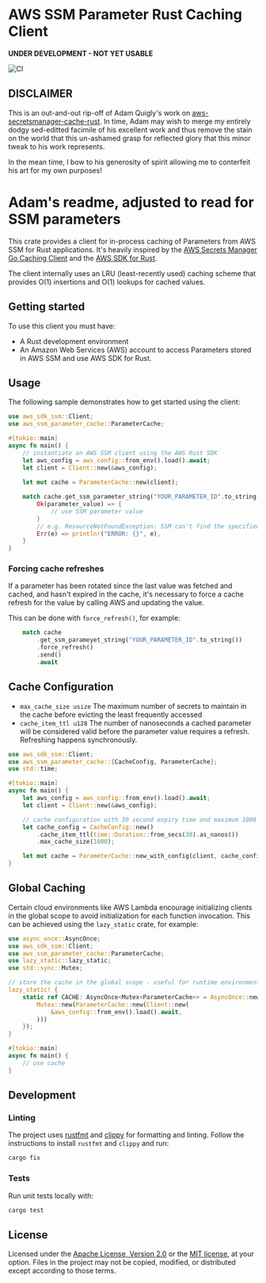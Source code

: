 # AWS SSM Parameter Rust Caching Client

**UNDER DEVELOPMENT - NOT YET USABLE**
<!---
![CI](https://github.com/bassmanitram/aws-ssm-parameter-cache-rust/actions/workflows/ci.yml/badge.svg)
-->
![CI](https://github.com/bassmanitram/aws-ssm-parameter-cache-rust/actions/workflows/ci.yml/badge.svg)

## DISCLAIMER

This is an out-and-out rip-off of Adam Quigly's work on [aws-secretsmanager-cache-rust](https://github.com/adamjq/aws-secretsmanager-cache-rust).
In time, Adam may wish to merge my entirely dodgy sed-editted facimile of his excellent work and
thus remove the stain on the world that this un-ashamed grasp for reflected glory that this minor
tweak to his work represents.

In the mean time, I bow to his generosity of spirit allowing me to conterfeit his art for my own purposes!

# Adam's readme, adjusted to read for SSM parameters

This crate provides a client for in-process caching of Parameters from AWS SSM for Rust applications. 
It's heavily inspired by the [AWS Secrets Manager Go Caching Client](https://github.com/aws/aws-secretsmanager-caching-go) 
and the [AWS SDK for Rust](https://github.com/awslabs/aws-sdk-rust).

The client internally uses an LRU (least-recently used) caching scheme that provides 
O(1) insertions and O(1) lookups for cached values.

## Getting started

To use this client you must have:
- A Rust development environment
- An Amazon Web Services (AWS) account to access Parameters stored in AWS SSM and use AWS SDK for Rust.

## Usage

The following sample demonstrates how to get started using the client:

```rust
use aws_sdk_ssm::Client;
use aws_ssm_parameter_cache::ParameterCache;

#[tokio::main]
async fn main() {
    // instantiate an AWS SSM client using the AWS Rust SDK
    let aws_config = aws_config::from_env().load().await;
    let client = Client::new(&aws_config);
    
    let mut cache = ParameterCache::new(client);

    match cache.get_ssm_parameter_string("YOUR_PARAMETER_ID".to_string()).send().await {
        Ok(parameter_value) => {
            // use SSM parameter value
        }
        // e.g. ResourceNotFoundException: SSM can't find the specified parameter.
        Err(e) => println!("ERROR: {}", e),
    }
}
```

### Forcing cache refreshes

If a parameter has been rotated since the last value was fetched and cached, and hasn't expired in the cache, it's necessary to force a cache refresh for the value by calling AWS and updating the value.

This can be done with `force_refresh()`, for example:

```rust
    match cache
        .get_ssm_parameyet_string("YOUR_PARAMETER_ID".to_string())
        .force_refresh()
        .send()
        .await
```

## Cache Configuration

- `max_cache_size usize` The maximum number of secrets to maintain in the cache 
before evicting the least frequently accessed
- `cache_item_ttl u128` The number of nanoseconds a cached parameter will be considered 
valid before the parameter value requires a refresh. Refreshing happens synchronously.

```rust
use aws_sdk_ssm::Client;
use aws_ssm_parameter_cache::{CacheConfig, ParameterCache};
use std::time;

#[tokio::main]
async fn main() {
    let aws_config = aws_config::from_env().load().await;
    let client = Client::new(&aws_config);

    // cache configuration with 30 second expiry time and maximum 1000 secrets
    let cache_config = CacheConfig::new()
        .cache_item_ttl(time::Duration::from_secs(30).as_nanos())
        .max_cache_size(1000);

    let mut cache = ParameterCache::new_with_config(client, cache_config);
}
```

## Global Caching

Certain cloud environments like AWS Lambda encourage initializing clients in the global scope to avoid initialization for
each function invocation. This can be achieved using the `lazy_static` crate, for example: 

```rust
use async_once::AsyncOnce;
use aws_sdk_ssm::Client;
use aws_ssm_parameter_cache::ParameterCache;
use lazy_static::lazy_static;
use std::sync::Mutex;

// store the cache in the global scope - useful for runtime environments like AWS Lambda
lazy_static! {
    static ref CACHE: AsyncOnce<Mutex<ParameterCache>> = AsyncOnce::new(async {
        Mutex::new(ParameterCache::new(Client::new(
            &aws_config::from_env().load().await,
        )))
    });
}

#[tokio::main]
async fn main() {
    // use cache
}
```

## Development

### Linting

The project uses [rustfmt](https://github.com/rust-lang/rustfmt) and [clippy](https://github.com/rust-lang/rust-clippy) for 
formatting and linting. Follow the instructions to install `rustfmt` and `clippy` and run:

```bash
cargo fix
```

### Tests

Run unit tests locally with:
```bash
cargo test
```

## License

Licensed under the [Apache License, Version 2.0](https://www.apache.org/licenses/LICENSE-2.0) or the [MIT license](https://opensource.org/licenses/MIT), at your option. Files in the project may not be copied, modified, or distributed except according to those terms.
